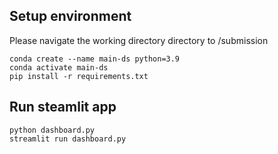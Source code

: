 
## Setup environment

Please navigate the working directory directory to /submission
```
conda create --name main-ds python=3.9
conda activate main-ds
pip install -r requirements.txt
```

## Run steamlit app
```
python dashboard.py
streamlit run dashboard.py
```

